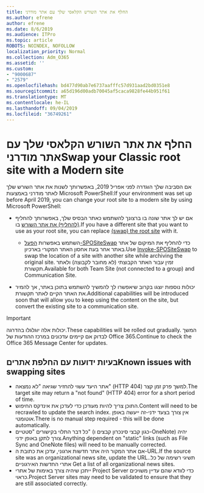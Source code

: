 ```yaml
---
title: החלף את אתר השורש הקלאסי שלך עם אתר מודרני
ms.author: efrene
author: efrene
ms.date: 8/6/2019
ms.audience: ITPro
ms.topic: article
ROBOTS: NOINDEX, NOFOLLOW
localization_priority: Normal
ms.collection: Adm_O365
ms.assetid: ''
ms.custom:
- "9000687"
- "2579"
ms.openlocfilehash: bd477d90ab7e6737aafffc57d931aad2bd0351e8
ms.sourcegitcommit: a65d196d00adb70045af5caca9828fe44b951f61
ms.translationtype: MT
ms.contentlocale: he-IL
ms.lasthandoff: 09/04/2019
ms.locfileid: "36749261"
---
```

# <a name="swap-your-classic-root-site-with-a-modern-site"></a><span data-ttu-id="61574-102">החלף את אתר השורש הקלאסי שלך עם אתר מודרני</span><span class="sxs-lookup"><span data-stu-id="61574-102">Swap your Classic root site with a Modern site</span></span>

<span data-ttu-id="61574-103">אם הסביבה שלך הוגדרה לפני אפריל 2019, באפשרותך לשנות את אתר השורש שלך לאתר מודרני באמצעות Microsoft PowerShell:</span><span class="sxs-lookup"><span data-stu-id="61574-103">If your environment was set up before April 2019, you can change your root site to a modern site by using Microsoft PowerShell:</span></span>

- <span data-ttu-id="61574-104">אם יש לך אתר שונה בו ברצונך להשתמש כאתר הבסיס שלך, באפשרותך להחליף [(להחליף) את אתר השורש](https://docs.microsoft.com/sharepoint/modern-root-site) בו.</span><span class="sxs-lookup"><span data-stu-id="61574-104">If you have a different site that you want to use as your root site, you can replace [(swap) the root site](https://docs.microsoft.com/sharepoint/modern-root-site) with it.</span></span> 
    - <span data-ttu-id="61574-105">השתמש באפשרות [הפעל-SPOSiteSwap](https://docs.microsoft.com/powershell/module/sharepoint-online/invoke-spositeswap?view=sharepoint-ps) כדי להחליף את המיקום של אתר באתר אחר בעת אחסון האתר המקורי בארכיון.</span><span class="sxs-lookup"><span data-stu-id="61574-105">Use [Invoke-SPOSiteSwap](https://docs.microsoft.com/powershell/module/sharepoint-online/invoke-spositeswap?view=sharepoint-ps) to swap the location of a site with another site while archiving the original site.</span></span> <span data-ttu-id="61574-106">זמין עבור האתר הקבוצתי (לא מחובר לקבוצה) ולאתר תקשורת.</span><span class="sxs-lookup"><span data-stu-id="61574-106">Available for both Team Site (not connected to a group) and Communication Site.</span></span> 

- <span data-ttu-id="61574-107">יכולות נוספות יוצגו בקרוב שיאפשרו לך להמשיך להשתמש בתוכן באתר, אך להמיר את האתר הקיים לאתר תקשורת.</span><span class="sxs-lookup"><span data-stu-id="61574-107">Additional capabilities will be introduced soon that will allow you to keep using the content on the site, but convert the existing site to a communication site.</span></span> 
>[!Important]
><span data-ttu-id="61574-108">יכולות אלה יוגלגלו בהדרגה.</span><span class="sxs-lookup"><span data-stu-id="61574-108">These capabilities will be rolled out gradually.</span></span> <span data-ttu-id="61574-109">המשך לבדוק אם קיימים עדכונים במרכז ההודעות של Office 365.</span><span class="sxs-lookup"><span data-stu-id="61574-109">Continue to check the Office 365 Message Center for updates.</span></span> 

## <a name="known-issues-with-swapping-sites"></a><span data-ttu-id="61574-110">בעיות ידועות עם החלפת אתרים</span><span class="sxs-lookup"><span data-stu-id="61574-110">Known issues with swapping sites</span></span>

- <span data-ttu-id="61574-111">אתר היעד עשוי להחזיר שגיאה "לא נמצאה" (HTTP 404) למשך פרק זמן קצר.</span><span class="sxs-lookup"><span data-stu-id="61574-111">The target site may return a "not found" (HTTP 404) error for a short period of time.</span></span>
- <span data-ttu-id="61574-112">התוכן צריך להיות מעודכן כדי לעדכן את אינדקס החיפוש.</span><span class="sxs-lookup"><span data-stu-id="61574-112">Content will need to be recrawled to update the search index.</span></span> <span data-ttu-id="61574-113">אין צורך בצעד ידני-זה ייעשה באופן אוטומטי.</span><span class="sxs-lookup"><span data-stu-id="61574-113">There is no manual step required - this will be done automatically.</span></span>
- <span data-ttu-id="61574-114">כל דבר התלוי בקישורים "סטטיים" (כגון קבצי סינכרון קבצים ו-OneNote) יהיה צורך לתקן באופן ידני.</span><span class="sxs-lookup"><span data-stu-id="61574-114">Anything dependent on "static" links (such as File Sync and OneNote files) will need to be manually corrected.</span></span>
- <span data-ttu-id="61574-115">אם אתר המקור היה אתר חדשות ארגוני, עדכן את כתובת ה-URL.</span><span class="sxs-lookup"><span data-stu-id="61574-115">If the source site was an organizational news site, update the URL.</span></span><span data-ttu-id="61574-116">תשיגי רשימה של כל. אתרי החדשות האירגוניים</span><span class="sxs-lookup"><span data-stu-id="61574-116"> Get a list of all organizational news sites.</span></span>
- <span data-ttu-id="61574-117">ייתכן שיהיה צורך באימות של אתרי Project Server כדי לוודא שהם עדיין משויכים כראוי.</span><span class="sxs-lookup"><span data-stu-id="61574-117">Project Server sites may need to be validated to ensure that they are still associated correctly.</span></span>





